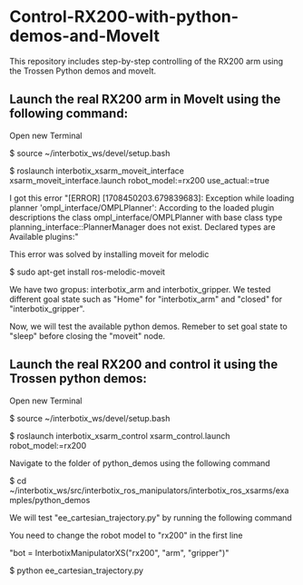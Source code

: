 # Control-RX200-with-python-demos-and-MoveIt
This repository includes step-by-step controlling of the RX200 arm using the Trossen Python demos and moveIt.

## Launch the real RX200 arm in MoveIt using the following command:

Open new Terminal

$ source ~/interbotix_ws/devel/setup.bash

$ roslaunch interbotix_xsarm_moveit_interface xsarm_moveit_interface.launch robot_model:=rx200 use_actual:=true

I got this error "[ERROR] [1708450203.679839683]: Exception while loading planner 'ompl_interface/OMPLPlanner': According to the loaded plugin descriptions the class ompl_interface/OMPLPlanner with base class type planning_interface::PlannerManager does not exist. Declared types are 
Available plugins:"

This error was solved by installing moveit for melodic

$ sudo apt-get install ros-melodic-moveit

We have two gropus: interbotix_arm and interbotix_gripper. We tested different goal state such as "Home" for "interbotix_arm" and "closed" for "interbotix_gripper".

Now, we will test the available python demos. Remeber to set goal state to "sleep" before closing the "moveit" node.

## Launch the real RX200 and control it using the Trossen python demos:
Open new Terminal

$ source ~/interbotix_ws/devel/setup.bash

$ roslaunch interbotix_xsarm_control xsarm_control.launch robot_model:=rx200

Navigate to the folder of python_demos using the following command

$ cd ~/interbotix_ws/src/interbotix_ros_manipulators/interbotix_ros_xsarms/examples/python_demos

 We will test "ee_cartesian_trajectory.py" by running the following command

 You need to change the robot model to "rx200" in the first line 

 "bot = InterbotixManipulatorXS("rx200", "arm", "gripper")"

 $ python ee_cartesian_trajectory.py



